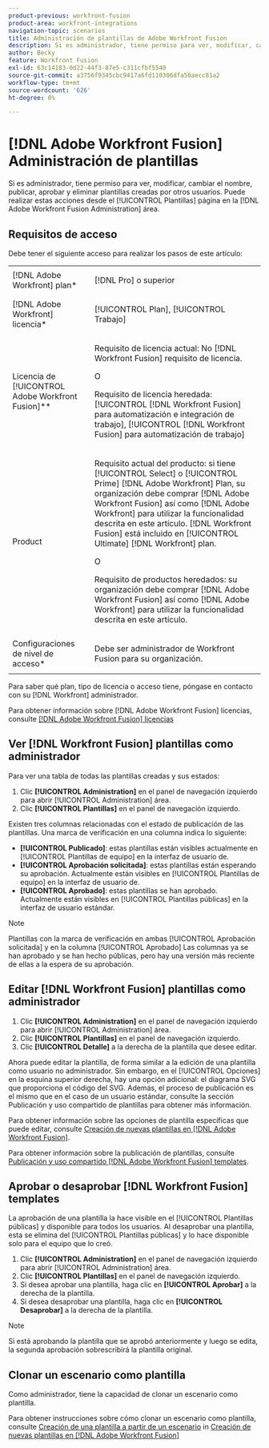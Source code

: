 ```yaml
---
product-previous: workfront-fusion
product-area: workfront-integrations
navigation-topic: scenarios
title: Administración de plantillas de Adobe Workfront Fusion
description: Si es administrador, tiene permiso para ver, modificar, cambiar el nombre, publicar, aprobar y eliminar plantillas creadas por otros usuarios. Puede realizar estas acciones desde el [!UICONTROL Plantillas] página en la [!DNL Adobe Workfront Fusion Administration] área.
author: Becky
feature: Workfront Fusion
exl-id: 63c14183-0d22-44f3-87e5-c311cfbf5540
source-git-commit: a3756f9345cbc9417a6fd110306dfa50aecc81a2
workflow-type: tm+mt
source-wordcount: '626'
ht-degree: 0%

---
```


# [!DNL Adobe Workfront Fusion] Administración de plantillas

Si es administrador, tiene permiso para ver, modificar, cambiar el nombre, publicar, aprobar y eliminar plantillas creadas por otros usuarios. Puede realizar estas acciones desde el [!UICONTROL Plantillas] página en la [!DNL Adobe Workfront Fusion Administration] área.

## Requisitos de acceso

Debe tener el siguiente acceso para realizar los pasos de este artículo:

<table style="table-layout:auto"> 
 <col> 
 <col> 
 <tbody> 
  <tr> 
    <td role="rowheader">[!DNL Adobe Workfront] plan*</td> 
   <td> <p>[!DNL Pro] o superior</p> </td> 
  </tr>
   <tr data-mc-conditions="QuicksilverOrClassic.Draft mode"> 
    <td role="rowheader">[!DNL Adobe Workfront] licencia*</td> 
    <td> <p>[!UICONTROL Plan], [!UICONTROL Trabajo]</p> </td> 
   </tr>
  <tr> 
   <td role="rowheader">Licencia de [!UICONTROL Adobe Workfront Fusion]**</td> 
  <td>
   <p>Requisito de licencia actual: No [!DNL Workfront Fusion] requisito de licencia.</p>
   <p>O</p>
   <p>Requisito de licencia heredada: [!UICONTROL [!DNL Workfront Fusion] para automatización e integración de trabajo], [!UICONTROL [!DNL Workfront Fusion] para automatización de trabajo]</p>
   </td>  
  </tr> 
  <tr> 
   <td role="rowheader">Product</td> 
   <td>
   <p>Requisito actual del producto: si tiene [!UICONTROL Select] o [!UICONTROL Prime] [!DNL Adobe Workfront] Plan, su organización debe comprar [!DNL Adobe Workfront Fusion] así como [!DNL Adobe Workfront] para utilizar la funcionalidad descrita en este artículo. [!DNL Workfront Fusion] está incluido en [!UICONTROL Ultimate] [!DNL Workfront] plan.</p>
   <p>O</p>
   <p>Requisito de productos heredados: su organización debe comprar [!DNL Adobe Workfront Fusion] así como [!DNL Adobe Workfront] para utilizar la funcionalidad descrita en este artículo.</p>
   </td> 
  </tr> 
  <tr data-mc-conditions=""> 
   <td role="rowheader">Configuraciones de nivel de acceso*</td> 
   <td> <p>Debe ser administrador de Workfront Fusion para su organización.</p> </td> 
  </tr> 
 </tbody> 
</table>

Para saber qué plan, tipo de licencia o acceso tiene, póngase en contacto con su [!DNL Workfront] administrador.

Para obtener información sobre [!DNL Adobe Workfront Fusion] licencias, consulte [[!DNL Adobe Workfront Fusion] licencias](../../../workfront-fusion/get-started/license-automation-vs-integration.md)

## Ver [!DNL Workfront Fusion] plantillas como administrador

Para ver una tabla de todas las plantillas creadas y sus estados:

1. Clic **[!UICONTROL Administration]** en el panel de navegación izquierdo para abrir [!UICONTROL Administration] área.
1. Clic **[!UICONTROL Plantillas]** en el panel de navegación izquierdo.

Existen tres columnas relacionadas con el estado de publicación de las plantillas. Una marca de verificación en una columna indica lo siguiente:

* **[!UICONTROL Publicado]**: estas plantillas están visibles actualmente en [!UICONTROL Plantillas de equipo] en la interfaz de usuario de.
* **[!UICONTROL Aprobación solicitada]**: estas plantillas están esperando su aprobación. Actualmente están visibles en [!UICONTROL Plantillas de equipo] en la interfaz de usuario de.
* **[!UICONTROL Aprobado]**: estas plantillas se han aprobado. Actualmente están visibles en [!UICONTROL Plantillas públicas] en la interfaz de usuario estándar.

>[!NOTE]
>
>Plantillas con la marca de verificación en ambas [!UICONTROL Aprobación solicitada] y en la columna [!UICONTROL Aprobado] Las columnas ya se han aprobado y se han hecho públicas, pero hay una versión más reciente de ellas a la espera de su aprobación.

## Editar [!DNL Workfront Fusion] plantillas como administrador

1. Clic **[!UICONTROL Administration]** en el panel de navegación izquierdo para abrir [!UICONTROL Administration] área.
1. Clic **[!UICONTROL Plantillas]** en el panel de navegación izquierdo.
1. Clic **[!UICONTROL Detalle]** a la derecha de la plantilla que desee editar.

Ahora puede editar la plantilla, de forma similar a la edición de una plantilla como usuario no administrador. Sin embargo, en el [!UICONTROL Opciones] en la esquina superior derecha, hay una opción adicional: el diagrama SVG que proporciona el código del SVG. Además, el proceso de publicación es el mismo que en el caso de un usuario estándar, consulte la sección Publicación y uso compartido de plantillas para obtener más información.

Para obtener información sobre las opciones de plantilla específicas que puede editar, consulte [Creación de nuevas plantillas en [!DNL Adobe Workfront Fusion]](../../../workfront-fusion/scenarios/templates/create-new-fusion-templates.md).

Para obtener información sobre la publicación de plantillas, consulte [Publicación y uso compartido [!DNL Adobe Workfront Fusion] templates](../../../workfront-fusion/scenarios/templates/publish-and-share-fusion-templates.md).

## Aprobar o desaprobar [!DNL Workfront Fusion] templates

La aprobación de una plantilla la hace visible en el [!UICONTROL Plantillas públicas] y disponible para todos los usuarios. Al desaprobar una plantilla, esta se elimina del [!UICONTROL Plantillas públicas] y lo hace disponible solo para el equipo que lo creó.

1. Clic **[!UICONTROL Administration]** en el panel de navegación izquierdo para abrir [!UICONTROL Administration] área.
1. Clic **[!UICONTROL Plantillas]** en el panel de navegación izquierdo.
1. Si desea aprobar una plantilla, haga clic en **[!UICONTROL Aprobar]** a la derecha de la plantilla.
1. Si desea desaprobar una plantilla, haga clic en **[!UICONTROL Desaprobar]** a la derecha de la plantilla.

>[!NOTE]
>
>Si está aprobando la plantilla que se aprobó anteriormente y luego se edita, la segunda aprobación sobrescribirá la plantilla original.

## Clonar un escenario como plantilla

Como administrador, tiene la capacidad de clonar un escenario como plantilla.

Para obtener instrucciones sobre cómo clonar un escenario como plantilla, consulte [Creación de una plantilla a partir de un escenario](../../../workfront-fusion/scenarios/templates/create-new-fusion-templates.md#create-a-template-from-a-scenario) in [Creación de nuevas plantillas en [!DNL Adobe Workfront Fusion]](../../../workfront-fusion/scenarios/templates/create-new-fusion-templates.md)
